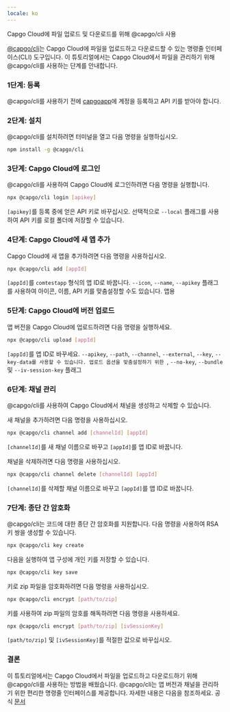 ```yaml
---
locale: ko
---
```


Capgo Cloud에 파일 업로드 및 다운로드를 위해 @capgo/cli 사용

[@capgo/cli](https://wwwnpmjscom/package/@capgo/cli/)는 Capgo Cloud에 파일을 업로드하고 다운로드할 수 있는 명령줄 인터페이스(CLI) 도구입니다. 이 튜토리얼에서는 Capgo Cloud에서 파일을 관리하기 위해 @capgo/cli를 사용하는 단계를 안내합니다.

### 1단계: 등록

@capgo/cli를 사용하기 전에 [capgoapp](https://capgoapp/)에 계정을 등록하고 API 키를 받아야 합니다.

### 2단계: 설치

@capgo/cli를 설치하려면 터미널을 열고 다음 명령을 실행하십시오.

```bash
npm install -g @capgo/cli
```

### 3단계: Capgo Cloud에 로그인

@capgo/cli를 사용하여 Capgo Cloud에 로그인하려면 다음 명령을 실행합니다.

```bash
npx @capgo/cli login [apikey]
```

`[apikey]`를 등록 중에 얻은 API 키로 바꾸십시오. 선택적으로 `--local` 플래그를 사용하여 API 키를 로컬 폴더에 저장할 수 있습니다.

### 4단계: Capgo Cloud에 새 앱 추가

Capgo Cloud에 새 앱을 추가하려면 다음 명령을 사용하십시오.

```bash
npx @capgo/cli add [appId]
```

`[appId]`를 `comtestapp` 형식의 앱 ID로 바꿉니다. `--icon`, `--name`, `--apikey` 플래그를 사용하여 아이콘, 이름, API 키를 맞춤설정할 수도 있습니다. 앱용

### 5단계: Capgo Cloud에 버전 업로드

앱 버전을 Capgo Cloud에 업로드하려면 다음 명령을 실행하세요.

```bash
npx @capgo/cli upload [appId]
```

`[appId]`를 앱 ID로 바꾸세요. `--apikey`, `--path`, `--channel`, `--external`, `--key`, `--key-data를 사용할 수 있습니다. 업로드 옵션을 맞춤설정하기 위한 `, `--no-key`, `--bundle` 및 `--iv-session-key` 플래그

### 6단계: 채널 관리

@capgo/cli를 사용하여 Capgo Cloud에서 채널을 생성하고 삭제할 수 있습니다. 

새 채널을 추가하려면 다음 명령을 사용하십시오.

```bash
npx @capgo/cli channel add [channelId] [appId]
```

`[channelId]`를 새 채널 이름으로 바꾸고 `[appId]`를 앱 ID로 바꿉니다.

채널을 삭제하려면 다음 명령을 사용하십시오.

```bash
npx @capgo/cli channel delete [channelId] [appId]
```

`[channelId]`를 삭제할 채널 이름으로 바꾸고 `[appId]`를 앱 ID로 바꿉니다.

### 7단계: 종단 간 암호화

@capgo/cli는 코드에 대한 종단 간 암호화를 지원합니다. 다음 명령을 사용하여 RSA 키 쌍을 생성할 수 있습니다.

```bash
npx @capgo/cli key create
```

다음을 실행하여 앱 구성에 개인 키를 저장할 수 있습니다.

```bash
npx @capgo/cli key save
```

키로 zip 파일을 암호화하려면 다음 명령을 사용하십시오.

```bash
npx @capgo/cli encrypt [path/to/zip]
```

키를 사용하여 zip 파일의 암호를 해독하려면 다음 명령을 사용하세요.

```bash
npx @capgo/cli encrypt [path/to/zip] [ivSessionKey]
```

`[path/to/zip]` 및 `[ivSessionKey]`를 적절한 값으로 바꾸십시오.

### 결론

이 튜토리얼에서는 Capgo Cloud에서 파일을 업로드하고 다운로드하기 위해 @capgo/cli를 사용하는 방법을 배웠습니다. @capgo/cli는 앱 버전과 채널을 관리하기 위한 편리한 명령줄 인터페이스를 제공합니다. 자세한 내용은 다음을 참조하세요. 공식 [문서](https://capgoapp/docs/)